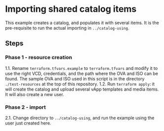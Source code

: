 # Importing shared catalog items

This example creates a catalog, and populates it with several items.
It is the pre-requisite to run the actual importing in `../catalog-using`.


## Steps

### Phase 1 - resource creation
1.1. Rename `terraform.tfvars.example` to `terraform.tfvars` and modify it to use the right VCD, credentials, and the path where the OVA and ISO can be found.
   The sample OVA and ISO used in this script is in the directory `./test-resources` at the top of this repository.
1.2. Run `terraform apply`: it will  create the catalog and upload several vApp templates and media items. It will also create a new user.

### Phase 2 - import

2.1. Change directory to `../catalog-using`, and run the example using the user just created here.

